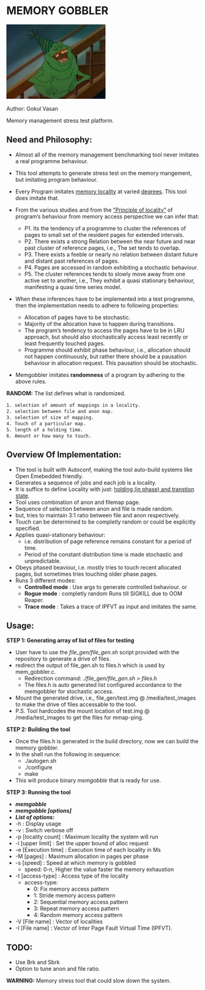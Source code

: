  MEMORY GOBBLER
===============

![picture alt](https://github.com/gokulvasan/MemoryManagementPhaseBasedStressTest/blob/master/MemoryGobbler.jpg "Memory gobbler")

Author: Gokul Vasan

Memory management stress test platform.

Need and Philosophy:
--------------------
* Almost all of the memory management benchmarking tool never imitates a real programme behaviour.
* This tool attempts to generate stress test on the memory mangement, but imitating program behaviour.
* Every Program imitates [memory locality](https://en.wikipedia.org/wiki/Locality_of_reference "locality of reference wiki page") at varied [degrees]( https://dl.acm.org/citation.cfm?id=360227 "Characteristics of Program Localities"). This tool does imitate that.
* From the various studies and from the [”Principle of locality”](https://dl.acm.org/citation.cfm?id=1070856) of program’s behaviour from memory access perspective we can infer that:
	* P1. Its the tendency of a programme to cluster the references of pages to small set of the resident pages for extended intervals.
	* P2. There exists a strong Relation between the near future and near past cluster of reference pages, i.e., The set tends to overlap.
	* P3. There exists a feeble or nearly no relation between distant future and distant past references of pages.
	* P4. Pages are accessed in random exhibiting a stochastic behaviour.
	* P5. The cluster references tends to slowly move away from one active set to another, i.e., They exhibit a quasi stationary behaviour, manifesting a quasi time series model.
* When these inferences have to be implemented into a test programme, then the implementation needs to adhere to following properties:
	* Allocation of pages have to be stochastic.
	* Majority of the allocation have to happen during transitions.
	* The program’s tendency to access the pages have to be in LRU approach, but should also stochastically access least recently or least frequently touched pages.
	* Programme should exhibit phase behaviour, i.e., allocation should not happen continuously, but rather there should be a pausation behaviour in allocation request. This pausation should be stochastic.

* Memgobbler imitates **randomness** of a program by adhering to the above rules.

**RANDOM:** The list defines what is randomized.

	1. selection of amount of mappings in a locality. 
	2. selection between file and anon map.
	3. selection of size of mapping.
	4. Touch of a particular map.
	5. length of a holding time.
	6. Amount or how many to touch. 

Overview Of Implementation:
---------------------------
* The tool is built with Autoconf, making the tool auto-build systems like Open Emebedded friendly.
* Generates a sequence of jobs and each job is a locality.
* It is suffice to define Locality with just: [holding (in phase) and transtion state](http://ieeexplore.ieee.org/document/1702696/).
* Tool uses combination of anon and filemap page.
* Sequence of selection between anon and file is made random.
* but, tries to maintain 3:1 ratio between file and anon respectively.
* Touch can be determined to be completly random or could be explicitly specified.
* Applies quasi-stationary behaviour:
	* i.e. distribution of page reference remains constant for a period of time.
	* Period of the constant distribution time is made stochastic and unpredictable.
* Obeys phased beaviour, i.e. mostly tries to touch recent allocated pages, but sometimes
  tries touching older phase pages.
* Runs 3 different modes:
	* **Controlled mode** : Use args to generate controlled behaviour. or
	* **Rogue mode** : completly random Runs till SIGKILL due to OOM Reaper.
	* **Trace mode** : Takes a trace of IPFVT as input and imitates the same.

Usage:
------
**STEP 1: Generating array of list of files for testing**

* User have to use the *file_gen/file_gen.sh* script provided with the repository to generate a drive of files.
* redirect the output of file_gen.sh to files.h which is used by mem_gobbler.c. 
	* Redirection command: *./file_gen/file_gen.sh > files.h*
	* The files.h is auto generated list configured accordance to the memgobbler for stochastic access.
* Mount the generated drive, i.e., file_gen/test.img @ /media/test_images to make the drive of files accessable to the tool.
* P.S. Tool hardcodes the mount location of test.img @ /media/test_images to get the files for mmap-ping.

**STEP 2: Building the tool**
* Once the files.h is generated in the build directory, now we can build the memory gobbler. 
* In the shell run the following in sequence:
	*  ./autogen.sh
	*  ./configure
 	*  make
* This will produce binary *memgobble* that is ready for use.

**STEP 3: Running the tool**
* ***memgobble***
* ***memgobble [options]***
* ***List of options:***
* -h                   : Display usage
* -v                   : Switch verbose off
* -p [locality count]  : Maximum locality the system will run
* -l [upper limit]     : Set the upper bound of alloc request
* -e [Execution time]  : Execution time of each locality in Ms
* -M [pages]           : Maximum allocation in pages per phase
* -s [speed]           : Speed at which memory is gobbled
	* speed: 0-n, Higher the value faster the memory exhaustion
* -t [access-type]     : Access type of the locality
	* access-type:
		* 0: Fix memory access pattern
		* 1: Stride memory access pattern
		* 2: Sequential memory access pattern
		* 3: Repeat memory access pattern
		* 4: Random memory access pattern
* -V [File name]       : Vector of localities
* -I [File name]       : Vector of Inter Page Fault Virtual Time (IPFVT).

TODO:
-----
* Use Brk and Sbrk 
* Option to tune anon and file ratio.

**WARNING:** Memory stress tool that could slow down the system.
